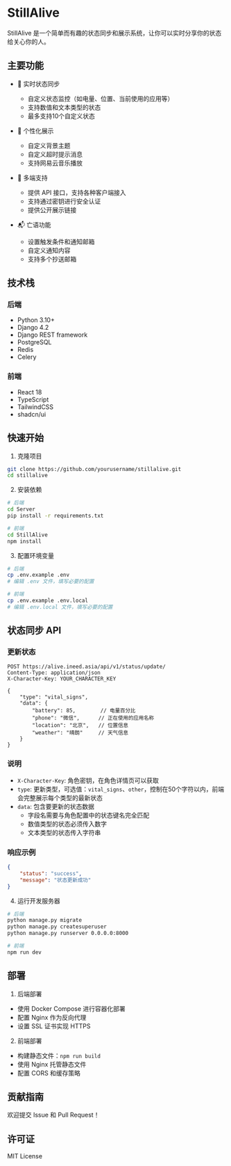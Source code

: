 # StillAlive

StillAlive 是一个简单而有趣的状态同步和展示系统，让你可以实时分享你的状态给关心你的人。

## 主要功能

- 🔄 实时状态同步
  - 自定义状态监控（如电量、位置、当前使用的应用等）
  - 支持数值和文本类型的状态
  - 最多支持10个自定义状态

- 🎨 个性化展示
  - 自定义背景主题
  - 自定义超时提示消息
  - 支持网易云音乐播放

- 📱 多端支持
  - 提供 API 接口，支持各种客户端接入
  - 支持通过密钥进行安全认证
  - 提供公开展示链接

- 📬 亡语功能
  - 设置触发条件和通知邮箱
  - 自定义通知内容
  - 支持多个抄送邮箱

## 技术栈

### 后端
- Python 3.10+
- Django 4.2
- Django REST framework
- PostgreSQL
- Redis
- Celery

### 前端
- React 18
- TypeScript
- TailwindCSS
- shadcn/ui

## 快速开始

1. 克隆项目
```bash
git clone https://github.com/yourusername/stillalive.git
cd stillalive
```

2. 安装依赖
```bash
# 后端
cd Server
pip install -r requirements.txt

# 前端
cd StillAlive
npm install
```

3. 配置环境变量
```bash
# 后端
cp .env.example .env
# 编辑 .env 文件，填写必要的配置

# 前端
cp .env.example .env.local
# 编辑 .env.local 文件，填写必要的配置
```

## 状态同步 API

### 更新状态
```http
POST https://alive.ineed.asia/api/v1/status/update/
Content-Type: application/json
X-Character-Key: YOUR_CHARACTER_KEY

{
    "type": "vital_signs",
    "data": {
        "battery": 85,        // 电量百分比
        "phone": "微信",      // 正在使用的应用名称
        "location": "北京",   // 位置信息
        "weather": "晴朗"     // 天气信息
    }
}
```

### 说明
- `X-Character-Key`: 角色密钥，在角色详情页可以获取
- `type`: 更新类型，可选值：`vital_signs`、`other`，控制在50个字符以内，前端会完整展示每个类型的最新状态
- `data`: 包含要更新的状态数据
  - 字段名需要与角色配置中的状态键名完全匹配
  - 数值类型的状态必须传入数字
  - 文本类型的状态传入字符串

### 响应示例
```json
{
    "status": "success",
    "message": "状态更新成功"
}
```

4. 运行开发服务器
```bash
# 后端
python manage.py migrate
python manage.py createsuperuser
python manage.py runserver 0.0.0.0:8000

# 前端
npm run dev
```

## 部署

1. 后端部署
- 使用 Docker Compose 进行容器化部署
- 配置 Nginx 作为反向代理
- 设置 SSL 证书实现 HTTPS

2. 前端部署
- 构建静态文件：`npm run build`
- 使用 Nginx 托管静态文件
- 配置 CORS 和缓存策略

## 贡献指南

欢迎提交 Issue 和 Pull Request！

## 许可证

MIT License
